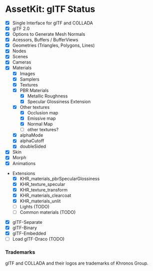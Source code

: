 # AssetKit: glTF Status

- [x] Single Interface for glTF and COLLADA
- [x] glTF 2.0
- [x] Options to Generate Mesh Normals
- [x] Acessors, Buffers / BufferViews
- [x] Geometries (Triangles, Polygons, Lines)
- [x] Nodes
- [x] Scenes
- [x] Cameras
- [x] Materials
  - [x] Images
  - [x] Samplers
  - [x] Textures
  - [x] PBR Materials
      - [x] Metallic Roughness
      - [x] Specular Glossiness Extension
  - [x] Other textures
      - [x] Occlusion map
      - [x] Emissive map
      - [x] Normal Map
      - [ ] other textures?
  - [x] alphaMode
  - [x] alphaCutoff
  - [x] doubleSided
- [x] Skin
- [x] Morph
- [x] Animations
- Extensions 
  - [x] KHR_materials_pbrSpecularGlossiness
  - [x] KHR_texture_specular
  - [x] KHR_texture_transform
  - [x] KHR_materials_clearcoat
  - [x] KHR_materials_unlit
  - [ ] Lights (TODO)
  - [ ] Common materials (TODO)
- [x] glTF-Separate
- [x] glTF-Binary 
- [x] glTF-Embedded
- [ ] Load glTF-Draco (TODO)

### Trademarks

glTF and COLLADA and their logos are trademarks of Khronos Group.
